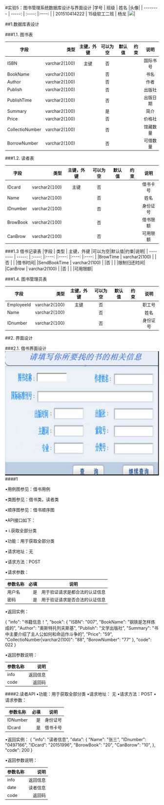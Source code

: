 #实验5：图书管理系统数据库设计与界面设计
|学号        | 班级  |  姓名  |头像|
| --------   | -----:  | :----:  |:----:  |
| 201510414222     | 15级软工二班   |   杨龙     |![](./myself.png)|


##1.数据库表设计

###1.1. 图书表

|字段       | 类型  |  主键，外键  |可以为空|默认值|约束|说明|
| --------   | -----:  | :----:  |:----:  |:----:  |:----:  |:----:  |
|ISBN      | varchar2(100)  |  主键  |否 | | |国际书号|
|BookName      | varchar2(100)  |     |否 | | |书名|
|Author      | varchar2(100)  |     |否 | | |作者|
|Publish      | varchar2(100)  |     |否 | | |出版社|
|PublishTime      | varchar2(100)  |     |否 | | |出版日期|
|Summary     | varchar2(100)  |     |是 | | |简介|
|Price      | varchar2(100)  |     |否 | | |价格社|
|CollectioNumber      | varchar2(100)  |     |否 | | |馆藏数量|
|BorrowNumber     | varchar2(100)  |     |否 | | |可借数量|

###1.2. 读者表

|字段       | 类型  |  主键，外键  |可以为空|默认值|约束|说明|
| --------   | -----:  | :----:  |:----:  |:----:  |:----:  |:----:  |
|IDcard      | varchar2(100)  |  主键  |否 | | |借书卡号|
|Name      | varchar2(100)  |     |否 | | |姓名|
|IDnumber     | varchar2(100)  |     |否 | | |身份证号|
|BrowBook     | varchar2(100)  |     |否 | | |借书限额|
|CanBrow      | varchar2(100)  |     |否 | | |可用限额|

###1.3 借书记录表
|字段       | 类型  |  主键，外键  |可以为空|默认值|约束|说明|
| --------   | -----:  | :----:  |:----:  |:----:  |:----:  |:----:  |
|BrowTime   | varchar2(100)  |    |否 | | |借书时间|
|SendBookTime      | varchar2(100)  |     |否 | | |限制归还时间|
|CanBrow     | varchar2(100)  |     |否 | | |可用限额|

###1.4. 图书管理员表


|字段       | 类型  |  主键，外键  |可以为空|默认值|约束|说明|
| --------   | -----:  | :----:  |:----:  |:----:  |:----:  |:----:  |
|EmployeeId     | varchar2(100)  |  主键  |否 | | |职工号|
|Name      | varchar2(100)  |     |否 | | |姓名|
|IDnumber     | varchar2(100)  |     |否 | | |身份证号|


##2. 界面设计

###2.1. 借书界面设计
![](test5.png)
####1

•用例图参见：借书用例


•类图参见：借书类，读者类


•顺序图参见：借书顺序图


•API接口如下：

• i.获取全部分类


•功能：用于获取全部分类


•请求地址：无


•请求方法：POST


•请求参数：

|参数名称      | 必填  |  说明|
| --------   | -----:  | :----:  |
|用户名|是|用于验证请求是都合法的认证信息|
|密码|是|用于验证请求是否合法的认证信息|

 
•返回实例：

{
    "info": "书籍信息！",
    "book": {
        "ISBN": "007",
        "BookName": "钢铁是怎样炼成的",
        "Author": "奥斯特托列夫斯基",
        "Publish": "文学出版社",
        "Summary": "书中主要介绍了主人公如何和命运作斗争的",
        "Price": "59",
        "CollectioNumber|varchar2(100)": "88",
        "BorowNumber": "77"
    },
    "code": 022
}

•返回参数说明：

|参数名称      |   说明|
| --------   | -----:  |
|info|返回信息|
|code|返回码|

####2.读者API
•功能：用于获取全部分类
•请求地址： 无
•请求方法：POST
•请求参数：


|参数名称      | 必填  |  说明|
| --------   | -----:  | :----:  |
|IDNumber|是|身份证号|
|IDcard|是|借书卡号|

•返回实例：
{
    "info": "读者信息",
    "data": {
        "Name": "张三",
        "IDnumber": "0497166",
        "IDcard": "20151996",
        "BorowBook": "20",
        "CanBorow": "10",
    },
    "code": 200
}

•返回参数说明：



|参数名称      |   说明|
| --------   | -----:  |
|info|返回信息|
|date|读者信息|
|code|返回码|
